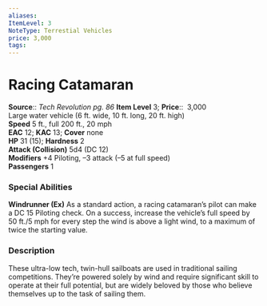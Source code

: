 ```yaml
---
aliases: 
ItemLevel: 3
NoteType: Terrestial Vehicles
price: 3,000
tags: 
---
```


# Racing Catamaran

**Source**:: _Tech Revolution pg. 86_
**Item Level** 3;
**Price**::  3,000  
Large water vehicle (6 ft. wide, 10 ft. long, 20 ft. high)  
**Speed** 5 ft., full 200 ft., 20 mph  
**EAC** 12; **KAC** 13; **Cover** none  
**HP** 31 (15); **Hardness** 2  
**Attack (Collision)** 5d4 (DC 12)  
**Modifiers** +4 Piloting, –3 attack (–5 at full speed)  
**Passengers** 1  

### Special Abilities

**Windrunner (Ex)** As a standard action, a racing catamaran’s pilot can make a DC 15 Piloting check. On a success, increase the vehicle’s full speed by 50 ft./5 mph for every step the wind is above a light wind, to a maximum of twice the starting value.

### Description

These ultra-low tech, twin-hull sailboats are used in traditional sailing competitions. They’re powered solely by wind and require significant skill to operate at their full potential, but are widely beloved by those who believe themselves up to the task of sailing them.
